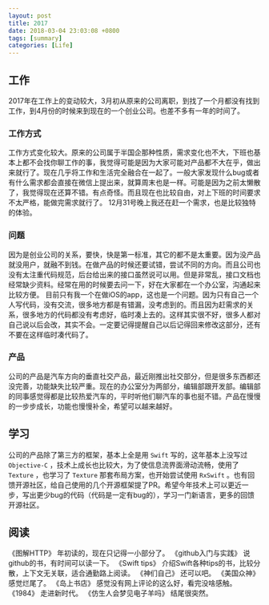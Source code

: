 ```yaml
---
layout: post
title: 2017
date: 2018-03-04 23:03:08 +0800
tags: [summary]
categories: [Life]
---
```


## 工作
2017年在工作上的变动较大，3月初从原来的公司离职，到找了一个月都没有找到工作，到4月份的时候来到现在的一个创业公司。也差不多有一年的时间了。

### 工作方式
工作方式变化较大。原来的公司属于半国企那种性质，需求变化也不大，下班也基本上都不会找你聊工作的事，我觉得可能是因为大家可能对产品都不大在乎，做出来就行了。现在几乎将工作和生活完全融合在一起了。一般大家发现什么bug或者有什么需求都会直接在微信上提出来，就算周末也是一样。可能是因为之前太懒散了，我觉得现在还算不错。有点奇怪。而且现在也比较自由，对上下班的时间要求不太严格，能做完需求就行了。
12月31号晚上我还在赶一个需求，也是比较独特的体验。

### 问题
因为是创业公司的关系，要快，快是第一标准，其它的都不是太重要。因为没产品就没用户，就融不到钱。在做产品的时候还要试错，尝试不同的方向。而且公司也没有太注重代码规范，后台给出来的接口虽然说可以用。但是非常乱，接口文档也经常缺少资料。经常在用的时候要去问一下，好在大家都在一个办公室，沟通起来比较方便。
目前只有我一个在做iOS的app，这也是一个问题。因为只有自己一个人写代码，没有交流，很多地方都是有错漏，没考虑到的。而且因为赶需求的关系，很多地方的代码都没有考虑好，临时凑上去的。这样其实很不好，很多人都对自己说以后会改，其实不会。一定要记得提醒自己以后记得回来修改这部分，还有不要在这样临时凑代码了。

### 产品
公司的产品是汽车方向的垂直社交产品，最近刚推出社交部分，但是很多东西都还没完善，功能缺失比较严重。现在的办公室分为两部分，编辑部跟开发部。编辑部的同事感觉得都是比较热爱汽车的，平时听他们聊汽车的事也挺不错。产品在慢慢的一步步成长，功能也慢慢补全，希望可以越来越好。

## 学习
公司的产品除了第三方的框架，基本上全是用 `Swift` 写的，这年基本上没写过 `Objective-C` ，技术上成长也比较大，为了使信息流界面滑动流畅，使用了 `Texture` ，也学习了 `Texture` 那套布局方案，也开始尝试使用 `RxSwift` 。也有回馈开源社区，给自己使用的几个开源框架提了PR。希望今年技术上可以更近一步，写出更少bug的代码（代码是一定有bug的），学习一门新语言，更多的回馈开源社区。

## 阅读
《图解HTTP》
年初读的，现在只记得一小部分了。
《github入门与实践》
说github的书，有时间可以读一下。
《Swift tips》
介绍Swift各种tips的书，比较分散，上下文无关联，适合通勤路上阅读。
《神们自己》
还可以吧。
《美国众神》
感觉烂尾了。
《岛上书店》
感觉没有网上评论的这么好，看完没啥感触。
《1984》
走进新时代。
《仿生人会梦见电子羊吗》
结尾很突然。